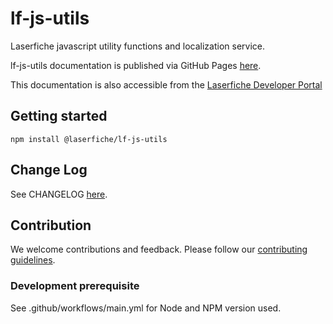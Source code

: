 <!--Copyright (c) Laserfiche.
Licensed under the MIT License. See LICENSE in the project root for license information.-->

# lf-js-utils

Laserfiche javascript utility functions and localization service.

lf-js-utils documentation is published via GitHub Pages [here](https://laserfiche.github.io/lf-api-js/).

This documentation is also accessible from the [Laserfiche Developer Portal](https://developer.laserfiche.com)

## Getting started

`npm install @laserfiche/lf-js-utils`

## Change Log

See CHANGELOG [here](https://github.com/Laserfiche/lf-api-js/blob/HEAD/packages/lf-js-utils/CHANGELOG.md).

## Contribution

We welcome contributions and feedback. Please follow our [contributing guidelines](https://github.com/Laserfiche/lf-api-js/blob/HEAD/CONTRIBUTING.md).

### Development prerequisite

See .github/workflows/main.yml for Node and NPM version used.
